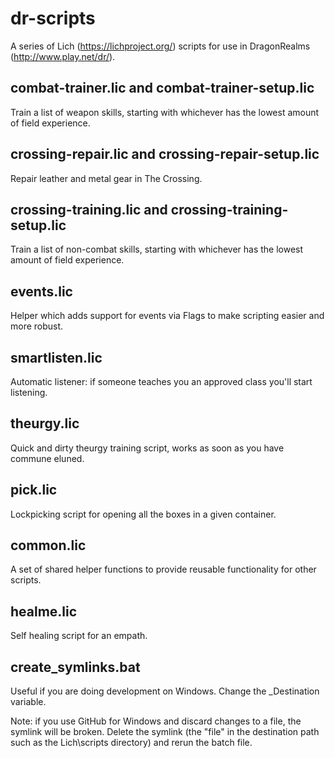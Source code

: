 # dr-scripts
A series of Lich (https://lichproject.org/) scripts for use in DragonRealms (http://www.play.net/dr/).

## combat-trainer.lic and combat-trainer-setup.lic
Train a list of weapon skills, starting with whichever has the lowest amount of field experience.

## crossing-repair.lic and crossing-repair-setup.lic
Repair leather and metal gear in The Crossing.

## crossing-training.lic and crossing-training-setup.lic
Train a list of non-combat skills, starting with whichever has the lowest amount of field experience.

## events.lic
Helper which adds support for events via Flags to make scripting easier and more robust.

## smartlisten.lic
Automatic listener: if someone teaches you an approved class you'll start listening.

## theurgy.lic
Quick and dirty theurgy training script, works as soon as you have commune eluned.

## pick.lic
Lockpicking script for opening all the boxes in a given container.

## common.lic
A set of shared helper functions to provide reusable functionality for other scripts.

## healme.lic
Self healing script for an empath.

## create_symlinks.bat
Useful if you are doing development on Windows. Change the _Destination variable.

Note: if you use GitHub for Windows and discard changes to a file, the symlink will be broken. Delete the symlink (the "file" in the destination path such as the Lich\scripts directory) and rerun the batch file.
